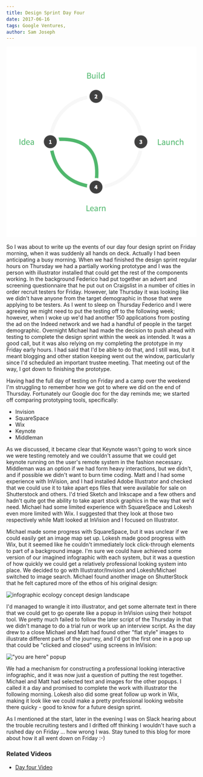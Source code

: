 ```yaml
---
title: Design Sprint Day Four
date: 2017-06-16
tags: Google Ventures, 
author: Sam Joseph
---
```


![design sprint](/images/design_sprint.png)

So I was about to write up the events of our day four design sprint on Friday morning, when it was suddenly all hands on deck.  Actually I had been anticipating a busy morning.  When we had finished the design sprint regular hours on Thursday we had a partially working prototype and I was the person with illustrator installed that could get the rest of the components working.  In the background Federico had put together an advert and screening questionnaire that he put out on Craigslist in a number of cities in order recruit testers for Friday.  However, late Thursday it was looking like we didn't have anyone from the target demographic in those that were applying to be testers.  As I went to sleep on Thursday Federico and I were agreeing we might need to put the testing off to the following week; however, when I woke up we'd had another 150 applications from posting the ad on the Indeed network and we had a handful of people in the target demographic.  Overnight Michael had made the decision to push ahead with testing to complete the design sprint within the week as intended.  It was a good call, but it was also relying on my completing the prototype in my Friday early hours.  I had said that I'd be able to do that, and I still was, but it meant blogging and other station keeping went out the window, particularly since I'd scheduled an important trustee meeting.  That meeting out of the way, I got down to finishing the prototype.

Having had the full day of testing on Friday and a camp over the weekend I'm struggling to remember how we got to where we did on the end of Thursday.  Fortunately our Google doc for the day reminds me; we started off comparing prototyping tools, specifically:

* Invision
* SquareSpace
* Wix
* Keynote
* Middleman

As we discussed, it became clear that Keynote wasn't going to work since we were testing remotely and we couldn't assume that we could get keynote running on the user's remote system in the fashion necessary.  Middleman was an option if we had form heavy interactions, but we didn't, and if possible we didn't want to burn time coding.  Matt and I had some experience with InVision, and I had installed Adobe Illustrator and checked that we could use it to take apart eps files that were available for sale on Shutterstock and others.  I'd tried Sketch and Inkscape and a few others and hadn't quite got the ability to take apart stock graphics in the way that we'd need.  Michael had some limited experience with SquareSpace and Lokesh even more limited with Wix.  I suggested that they look at those two respectively while Matt looked at InVision and I focused on Illustrator.  

Michael made some progress with SquareSpace, but it was unclear if we could easily get an image map set up.  Lokesh made good progress with Wix, but it seemed like he couldn't immediately lock click-through elements to part of a background image.  I'm sure we could have achieved some version of our imagined infographic with each system, but it was a question of how quickly we could get a relatively professional looking system into place.  We decided to go with Illustrator/Invision and Lokesh/Michael switched to image search.  Michael found another image on ShutterStock that he felt captured more of the ethos of his original design:

![infographic ecology concept design landscape](https://www.dropbox.com/s/vg8oncdpeez1af9/Screenshot%202017-06-19%2009.41.51.png?dl=1)

I'd managed to wrangle it into illustrator, and get some alternate text in there that we could get to go operate like a popup in InVision using their hotspot tool.  We pretty much failed to follow the later script of the Thursday in that we didn't manage to do a trial run or work up an interview script.  As the day drew to a close Michael and Matt had found other "flat style" images to illustrate different parts of the journey, and I'd got the first one in a pop up that could be "clicked and closed" using screens in InVision:

!["you are here" popup](https://www.dropbox.com/s/iryq4hah16np3ip/Screenshot%202017-06-19%2009.45.05.png?dl=1)

We had a mechanism for constructing a professional looking interactive infographic, and it was now just a question of putting the rest together.  Michael and Matt had selected text and images for the other popups.  I called it a day and promised to complete the work with illustrator the following morning.  Lokesh also did some great follow up work in Wix, making it look like we could make a pretty professional looking website there quicky - good to know for a future design sprint.

As I mentioned at the start, later in the evening I was on Slack hearing about the trouble recruiting testers and I drifted off thinking I wouldn't have such a rushed day on Friday ... how wrong I was.  Stay tuned to this blog for more about how it all went down on Friday :-)


### Related Videos

* [Day four Video](https://www.youtube.com/watch?v=rnyzabQkoAQ)
